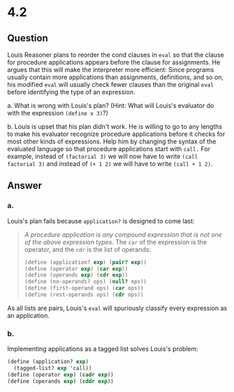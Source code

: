 # 4.2

## Question

Louis Reasoner plans to reorder the cond clauses in `eval` so that the clause for procedure applications appears before the clause for assignments. He argues that this will make the interpreter more efficient: Since programs usually contain more applications than assignments, definitions, and so on, his modified `eval` will usually check fewer clauses than the original `eval` before identifying the type of an expression.

a. What is wrong with Louis's plan? (Hint: What will Louis's evaluator do with the expression `(define x 3)`?)

b. Louis is upset that his plan didn't work. He is willing to go to any lengths to make his evaluator recognize procedure applications before it checks for most other kinds of expressions. Help him by changing the syntax of the evaluated language so that procedure applications start with `call.` For example, instead of `(factorial 3)` we will now have to write `(call factorial 3)` and instead of `(+ 1 2)` we will have to write `(call + 1 2)`.

## Answer

### a.

Louis's plan fails because `application?` is designed to come last:

> *A procedure application is any compound expression that is not one of the above expression types*. The `car` of the expression is the operator, and the `cdr` is the list of operands:
> ```scheme
> (define (application? exp) (pair? exp))
> (define (operator exp) (car exp))
> (define (operands exp) (cdr exp))
> (define (no-operands? ops) (null? ops))
> (define (first-operand ops) (car ops))
> (define (rest-operands ops) (cdr ops))
> ```

As all lists are pairs, Louis's `eval` will spuriously classify every expression as an application.

### b.

Implementing applications as a tagged list solves Louis's problem:

```scheme
(define (application? exp)
  (tagged-list? exp 'call))
(define (operator exp) (cadr exp))
(define (operands exp) (cddr exp))
```
